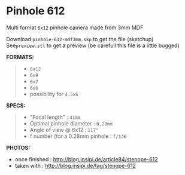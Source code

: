 
Pinhole 612 
=====================


Multi format `6x12` pinhole camera made from 3mm MDF  
  

Download `pinhole-612-mdf3mm.skp` to get the file (sketchup)   
See`preview.stl` to get a preview (be carefull this file is a little bugged) 

 **FORMATS:** 
> - `6x12`
> - `6x9`
> - `6x7`
> - `6x6`
> - possibility for `4.5x6`

 **SPECS:** 
> - "Focal length" : `41mm`
> - Optimal pinhole diameter : `0,28mm`
> - Angle of view @ 6x12 : `117°`
> - f number (for a 0.28mm pinhole : `f/146`

 **PHOTOS:**  
- once finished : http://blog.insipi.de/article84/stenope-612  
- taken with : http://blog.insipi.de/tag/stenope-612  
